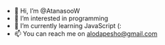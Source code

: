- 👋 Hi, I’m @AtanasooW
- 👀 I’m interested in programming
- 🌱 I’m currently learning JavaScript (:
- 📫 You can reach me on  alodapesho@gmail.com

<!---
AtanasooW/AtanasooW is a ✨ special ✨ repository because its `README.md` (this file) appears on your GitHub profile.
You can click the Preview link to take a look at your changes.
--->
